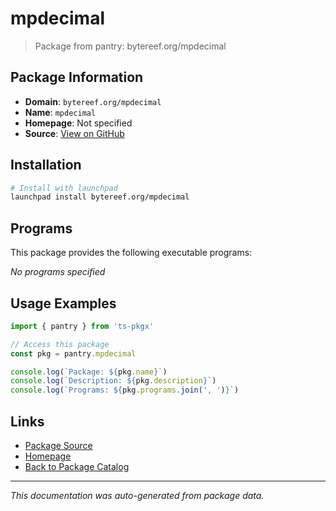 # mpdecimal

> Package from pantry: bytereef.org/mpdecimal

## Package Information

- **Domain**: `bytereef.org/mpdecimal`
- **Name**: `mpdecimal`
- **Homepage**: Not specified
- **Source**: [View on GitHub](https://github.com/pkgxdev/pantry/tree/main/projects/bytereef.org/mpdecimal/package.yml)

## Installation

```bash
# Install with launchpad
launchpad install bytereef.org/mpdecimal
```

## Programs

This package provides the following executable programs:

*No programs specified*

## Usage Examples

```typescript
import { pantry } from 'ts-pkgx'

// Access this package
const pkg = pantry.mpdecimal

console.log(`Package: ${pkg.name}`)
console.log(`Description: ${pkg.description}`)
console.log(`Programs: ${pkg.programs.join(', ')}`)
```

## Links

- [Package Source](https://github.com/pkgxdev/pantry/tree/main/projects/bytereef.org/mpdecimal/package.yml)
- [Homepage](#)
- [Back to Package Catalog](../../../package-catalog.md)

---

*This documentation was auto-generated from package data.*
